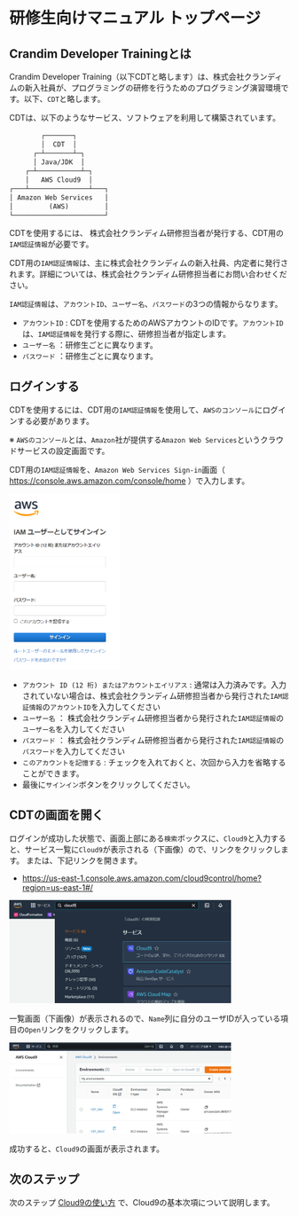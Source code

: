 # 研修生向けマニュアル トップページ

## Crandim Developer Trainingとは

Crandim Developer Training（以下CDTと略します）は、株式会社クランディムの新入社員が、プログラミングの研修を行うためのプログラミング演習環境です。以下、`CDT`と略します。

CDTは、以下のようなサービス、ソフトウェアを利用して構築されています。

```
        ┌───────┐
        │  CDT  │
      ┌─┴───────┴─┐
      │ Java/JDK  │
    ┌─┴───────────┴─┐
    │   AWS Cloud9  │
┌───┴───────────────┴───┐
│ Amazon Web Services   │
│         (AWS)         │
└───────────────────────┘
```

CDTを使用するには、 株式会社クランディム研修担当者が発行する、CDT用の`IAM認証情報`が必要です。

CDT用の`IAM認証情報`は、主に株式会社クランディムの新入社員、内定者に発行されます。詳細については、株式会社クランディム研修担当者にお問い合わせください。

`IAM認証情報`は、`アカウントID`、`ユーザー名`、`パスワード`の3つの情報からなります。

* `アカウントID` : CDTを使用するためのAWSアカウントのIDです。`アカウントID`は、`IAM認証情報`を発行する際に、研修担当者が指定します。
* `ユーザー名` ：研修生ごとに異なります。
* `パスワード` ：研修生ごとに異なります。

## ログインする

CDTを使用するには、CDT用の`IAM認証情報`を使用して、`AWSのコンソール`にログインする必要があります。

※ `AWSのコンソール`とは、`Amazon`社が提供する`Amazon Web Services`というクラウドサービスの設定画面です。

CDT用の`IAM認証情報`を、`Amazon Web Services Sign-in`画面（ https://console.aws.amazon.com/console/home ）で入力します。

<img width="200" src="img/aws-sign-in.png"/>

* `アカウント ID (12 桁) またはアカウントエイリアス` : 通常は入力済みです。入力されていない場合は、株式会社クランディム研修担当者から発行された`IAM認証情報`の`アカウントID`を入力してください
* `ユーザー名` ： 株式会社クランディム研修担当者から発行された`IAM認証情報`の`ユーザー名`を入力してください
* `パスワード` ： 株式会社クランディム研修担当者から発行された`IAM認証情報`の`パスワード`を入力してください
* `このアカウントを記憶する` : チェックを入れておくと、次回から入力を省略することができます。
* 最後に`サインイン`ボタンをクリックしてください。

## CDTの画面を開く

ログインが成功した状態で、画面上部にある`検索`ボックスに、`Cloud9`と入力すると、サービス一覧に`Cloud9`が表示される（下画像）ので、リンクをクリックします。 または、下記リンクを開きます。
* https://us-east-1.console.aws.amazon.com/cloud9control/home?region=us-east-1#/

<img width="400" src="img/awsconsole-search-cloud9.png"/>

一覧画面（下画像）が表示されるので、`Name`列に自分のユーザIDが入っている項目の`Open`リンクをクリックします。

<img width="400" src="img/awsconsole-cloud9-environment-list.png"/>

成功すると、`Cloud9`の画面が表示されます。

## 次のステップ

次のステップ [Cloud9の使い方](./cloud9/) で、Cloud9の基本次項について説明します。